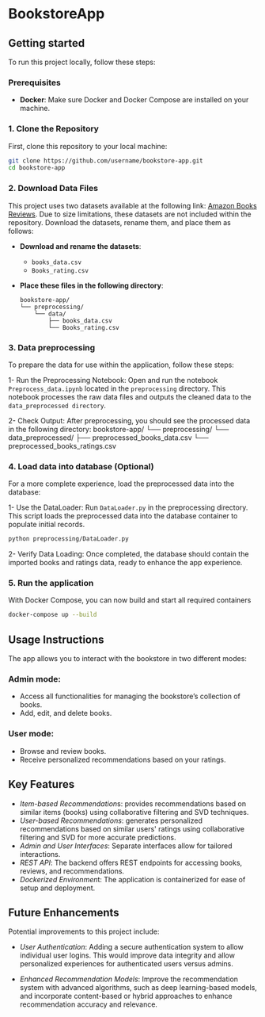 # BookstoreApp

## Getting started 

To run this project locally, follow these steps:

### Prerequisites
- **Docker**: Make sure Docker and Docker Compose are installed on your machine.

### 1. Clone the Repository
First, clone this repository to your local machine:
```bash
git clone https://github.com/username/bookstore-app.git
cd bookstore-app 
```


### 2. Download Data Files
This project uses two datasets available at the following link: [Amazon Books Reviews](https://www.kaggle.com/datasets/mohamedbakhet/amazon-books-reviews). Due to size limitations, these datasets are not included within the repository. Download the datasets, rename them, and place them as follows:

- **Download and rename the datasets**:
  - `books_data.csv`
  - `Books_rating.csv`

- **Place these files in the following directory**:
  ```plaintext
  bookstore-app/
  └── preprocessing/
      └── data/
          ├── books_data.csv
          └── Books_rating.csv

### 3. Data preprocessing 
To prepare the data for use within the application, follow these steps:

1- Run the Preprocessing Notebook: Open and run the notebook `Preprocess_data.ipynb` located in the `preprocessing` directory. This notebook processes the raw data files and outputs the cleaned data to the `data_preprocessed directory`.

2- Check Output: After preprocessing, you should see the processed data in the following directory:
      bookstore-app/ 
      └── preprocessing/ 
          └── data_preprocessed/ 
              ├── preprocessed_books_data.csv
              └── preprocessed_books_ratings.csv


### 4. Load data into database (Optional)
For a more complete experience, load the preprocessed data into the database:

1- Use the DataLoader: Run `DataLoader.py` in the preprocessing directory. This script loads the preprocessed data into the database container to populate initial records.
```bash
python preprocessing/DataLoader.py
```

2- Verify Data Loading: Once completed, the database should contain the imported books and ratings data, ready to enhance the app experience.

### 5. Run the application 

With Docker Compose, you can now build and start all required containers
```bash
docker-compose up --build
```

## Usage Instructions

The app allows you to interact with the bookstore in two different modes:

### Admin mode:
- Access all functionalities for managing the bookstore’s collection of books.
- Add, edit, and delete books.

### User mode:
- Browse and review books.
- Receive personalized recommendations based on your ratings.

## Key Features

- *Item-based Recommendation*s: provides recommendations based on similar items (books) using collaborative filtering and SVD techniques.
- *User-based Recommendations*: generates personalized recommendations based on similar users' ratings using collaborative filtering and SVD for more accurate predictions.
- *Admin and User Interfaces*: Separate interfaces allow for tailored interactions.
- *REST API*: The backend offers REST endpoints for accessing books, reviews, and recommendations.
- *Dockerized Environmen*t: The application is containerized for ease of setup and deployment.

## Future Enhancements

Potential improvements to this project include:

- *User Authentication*: Adding a secure authentication system to allow individual user logins. This would improve data integrity and allow personalized experiences for authenticated users versus admins. 

- *Enhanced Recommendation Models*: Improve the recommendation system with advanced algorithms, such as deep learning-based models, and incorporate content-based or hybrid approaches to enhance recommendation accuracy and relevance.
